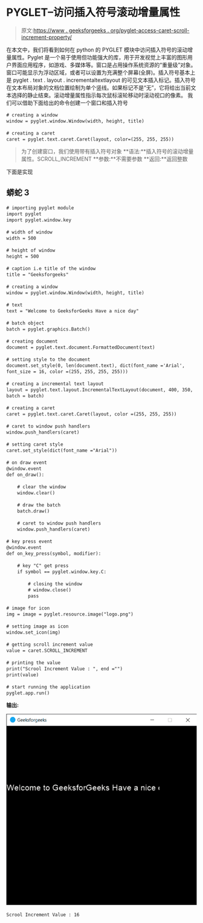 # PYGLET–访问插入符号滚动增量属性

> 原文:[https://www . geeksforgeeks . org/pyglet-access-caret-scroll-increment-property/](https://www.geeksforgeeks.org/pyglet-accessing-caret-scroll-increment-property/)

在本文中，我们将看到如何在 python 的 PYGLET 模块中访问插入符号的滚动增量属性。Pyglet 是一个易于使用但功能强大的库，用于开发视觉上丰富的图形用户界面应用程序，如游戏、多媒体等。窗口是占用操作系统资源的“重量级”对象。窗口可能显示为浮动区域，或者可以设置为充满整个屏幕(全屏)。插入符号基本上是 pyglet . text . layout . incrementaltextlayout 的可见文本插入标记。插入符号在文本布局对象的文档位置绘制为单个竖线。如果标记不是“无”，它将给出当前文本选择的静止结束。滚动增量属性指示每次鼠标滚轮移动时滚动视口的像素。
我们可以借助下面给出的命令创建一个窗口和插入符号

```
# creating a window
window = pyglet.window.Window(width, height, title)

# creating a caret
caret = pyglet.text.caret.Caret(layout, color=(255, 255, 255))
```

> 为了创建窗口，我们使用带有插入符号对象
> **语法:**插入符号的滚动增量属性。SCROLL_INCREMENT
> **参数:**不需要参数
> **返回:**返回整数

下面是实现

## 蟒蛇 3

```
# importing pyglet module
import pyglet
import pyglet.window.key

# width of window
width = 500

# height of window
height = 500

# caption i.e title of the window
title = "Geeksforgeeks"

# creating a window
window = pyglet.window.Window(width, height, title)

# text
text = "Welcome to GeeksforGeeks Have a nice day"

# batch object
batch = pyglet.graphics.Batch()

# creating document
document = pyglet.text.document.FormattedDocument(text)

# setting style to the document
document.set_style(0, len(document.text), dict(font_name ='Arial', font_size = 16, color =(255, 255, 255, 255)))

# creating a incremental text layout
layout = pyglet.text.layout.IncrementalTextLayout(document, 400, 350, batch = batch)

# creating a caret
caret = pyglet.text.caret.Caret(layout, color =(255, 255, 255))

# caret to window push handlers
window.push_handlers(caret)

# setting caret style
caret.set_style(dict(font_name ="Arial"))

# on draw event
@window.event
def on_draw():

    # clear the window
    window.clear()

    # draw the batch
    batch.draw()

    # caret to window push handlers
    window.push_handlers(caret)

# key press event   
@window.event
def on_key_press(symbol, modifier):

    # key "C" get press
    if symbol == pyglet.window.key.C:

        # closing the window
        # window.close()
        pass

# image for icon
img = image = pyglet.resource.image("logo.png")

# setting image as icon
window.set_icon(img)

# getting scroll increment value
value = caret.SCROLL_INCREMENT

# printing the value
print("Scrool Increment Value : ", end ="")
print(value)

# start running the application
pyglet.app.run()
```

**输出:**

![](img/58e6a55b61765147aac612aaa3d632e6.png)

```
Scrool Increment Value : 16
```